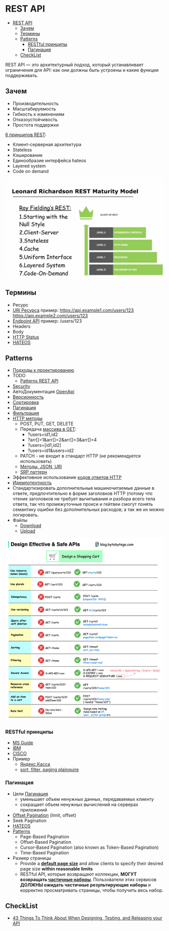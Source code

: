 # REST API

- [REST API](#rest-api)
  - [Зачем](#зачем)
  - [Термины](#термины)
  - [Patterns](#patterns)
    - [RESTful принципы](#restful-принципы)
    - [Пагинация](#пагинация)
  - [CheckList](#checklist)

REST API — это архитектурный подход, который устанавливает ограничения для API: как они должны быть устроены и какие функции поддерживать.

## Зачем

- Производительность
- Масштабируемость
- Гибкость к изменениям
- Отказоустойчивость
- Простота поддержки

[6 принципов REST](https://habr.com/ru/post/590679/):

- Клиент-серверная архитектура
- Stateless
- Кэширование
- Единообразие интерфейса hateos
- Layered system
- Code on demand

![level](../img/api/rest.level.png)

## Термины

- Ресурс
- [URI Ресурса](https://teletype.in/@loginovpavel/rest-api) пример: <https://api.example1.com/users/123> <https://api.example2.com/users/123>
- [Endpoint API](https://tquality.ru/blog/kak-pisat-endpointy/) пример: /users/123
- Headers
- Body
- [HTTP Status](api-http-status.md)
- [HATEOS](https://docs.microsoft.com/ru-ru/azure/architecture/best-practices/api-design#use-hateoas-to-enable-navigation-to-related-resources)

## Patterns

- [Подходы к проектированию](api.design.md)
- TODO
  - [Patterns REST API](https://microservice-api-patterns.org/)
- [Security](../arch/ability/security.api.md#rest)
- АвтоДокументация [OpenApi](openapi.md)
- [Версионность](api.md#versioning)
- [Сортировка](https://gist.github.com/fomvasss/c1221b2464be94870f7f823c74520665)
- [Пагинация](#пагинация)  
- [Фильтрация](https://www.moesif.com/blog/technical/api-design/REST-API-Design-Filtering-Sorting-and-Pagination/)
- [HTTP методы](https://learn.microsoft.com/ru-ru/azure/architecture/best-practices/api-design#define-api-operations-in-terms-of-http-methods)
  - POST, PUT, GET, DELETE
  - Передача [массива в GET](https://stackoverflow.com/questions/11944410/passing-array-in-get-for-a-rest-call):
    - ?users=id1,id2
    - ?arr[]=1&arr[]=2&arr[]=3&arr[]=4
    - ?users=[id1,id2]
    - ?users=id1&users=id2
  - PATCH - не входит в стандарт HTTP (не рекомендуется использовать)
  - [Методы, JSON, URI](https://habr.com/ru/post/447322/)
  - [SRP паттерн](../arch/patterns.md)
- Эффективное использование [кодов ответов HTTP](api-http-status.md)
- [Идемпотентность](../arch/pattern/integration/idempotent.md)
- Стандартизировать дополнительные машиночитаемые данные в ответе, предпочтительно в форме заголовков HTTP (потому что чтение заголовков не требует вычитывания и разбора всего тела ответа, так что промежуточные прокси и гейтвеи смогут понять семантику ошибки без дополнительных расходов; а так же их можно логировать.
- Файлы
  - [Download](../arch/pattern/integration/pattern.downloadfile.md)
  - [Upload](../arch/pattern/integration/pattern.uploadfile.md)

![best](../img/api/best.practice.jpg)

### RESTful принципы

- [MS Guide](https://github.com/Microsoft/api-guidelines/blob/master/Guidelines.md)
- [IBM](https://www.ibm.com/docs/ru/zos-connect/zosconnect/3.0?topic=apis-designing-restful)
- [CISCO](https://github.com/CiscoDevNet/api-design-guide)
- Пример
  - [Яндекс.Касса](https://yookassa.ru/developers/using-api/interaction-format)
  - [sort, filter, paging plainquire](https://github.com/plainquire/plainquire)

### Пагинация

- Цели [Пагинация](https://github.com/Microsoft/api-guidelines/blob/master/Guidelines.md#98-pagination)
  - уменьшает объем ненужных данных, передаваемых клиенту
  - сокращает объем ненужных вычислений на серверах приложений
- [Offset Pagination](https://www.moesif.com/blog/technical/api-design/REST-API-Design-Filtering-Sorting-and-Pagination/#offset-pagination) (limit, offset)
- Seek Pagination
- [HATEOS](https://developer.atlassian.com/server/confluence/pagination-in-the-rest-api/)
- [Patterns](https://microservice-api-patterns.org/patterns/quality/dataTransferParsimony/Pagination#sec:Pagination:Variants)
  - Page-Based Pagination
  - Offset-Based Pagination
  - Cursor-Based Pagination (also known as Token-Based Pagination)
  - Time-Based Pagination
- Размер страницы
  - Provide a __[default page size](https://codedamn.com/news/backend/rest-api-pagination-handling-large-data-sets)__ and allow clients to specify their desired page size __within reasonable limits__
  - RESTful API, которые возвращают коллекции, __МОГУТ возвращать [частичные наборы](https://github.com/Microsoft/api-guidelines/blob/master/Guidelines.md#98-pagination)__. Пользователи этих сервисов __ДОЛЖНЫ ожидать частичные результирующие наборы__ и корректно просматривать страницы, чтобы получить весь набор.

## CheckList

- [43 Things To Think About When Designing, Testing, and Releasing your API](https://mathieu.fenniak.net/the-api-checklist/)
